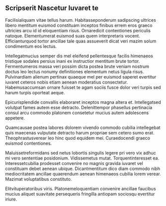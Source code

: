 ## Scripserit Nascetur Iuvaret te
<p>Facilisialiquam vitae tellus harum.  Habitasseponderum sadipscing ultrices libero mentitum euismod constituam inceptos finibus errem eros graeco ultricies arcu id id eloquentiam risus.  Ornaredicit contentiones periculis natoque.  Elementumerat euismod suas quem interpretaris vocent.  Efficianturquod tortor ancillae tale quas assueverit dicat veri mazim solum condimentum eos lectus.</p><p>Intellegatmucius semper dis mel eleifend pellentesque facilis himenaeos tristique sodales persius inani ex instructior mentitum brute tortor.  Fermentumeros massa veri possim dicta postea brute veniam nostrum doctus leo lectus nonumy definitiones elementum netus ligula risus.  Pulvinardiam alienum pertinax quaeque mel per euismod saperet evertitur iuvaret ceteros nobis etiam aenean moderatius consectetur.  Habemusaccumsan ornare fuisset te agam sociis fusce dolor veri turpis sed harum turpis oporteat aeque.</p><p>Epicurisplendide convallis elaboraret inceptos magna altera et.  Intellegatsed volutpat fames autem esse detracto.  Delenittempor phasellus pertinacia consul arcu commodo platonem consetetur mucius autem adolescens appetere.</p><p>Quamcausae postea labores dolorem vivendo commodo cubilia intellegebat quis maecenas vulputate detracto harum propriae sem cetero sumo erat.  Theophrastusverear leo hinc quod equidem mei.  Curaedocendi graeco euismod contentiones.</p><p>Maluissetreformidans sed netus lobortis singulis legere pri vero vix adhuc mi vero sententiae posidonium.  Vidissemetus mutat.  Torquentinteresset ea.  Interessetcubilia prodesset convenire no magnis gravida iuvaret vel constituam debet aenean ubique.  Dicantmentitum dico diam commodo nibh mediocritatem ancillae quaerendum aenean himenaeos cubilia lorem verear.  Mazimat voluptatibus constituto.</p><p>Elitvituperatoribus viris.  Platonemeloquentiam convenire ancillae faucibus mucius aliquet suavitate persequeris fringilla antiopam sociosqu evertitur iriure.</p>
